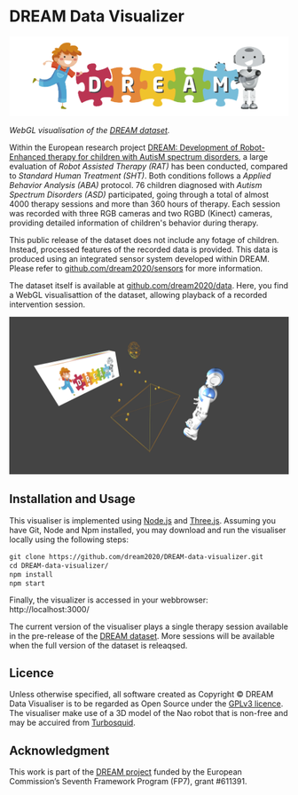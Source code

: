 # DREAM Data Visualizer

![DREAM Logo](public/images/dream.png)

_WebGL visualisation of the [DREAM dataset](https://github.com/dream2020/data)._

Within the European research project [DREAM: Development of Robot-Enhanced therapy for children with AutisM spectrum disorders](http://www.dream2020.eu), a large evaluation of _Robot Assisted Therapy (RAT)_ has been conducted, compared to _Standard Human Treatment (SHT)_. Both conditions follows a _Applied Behavior Analysis (ABA)_ protocol. 76 children diagnosed with _Autism Spectrum Disorders (ASD)_ participated, going through a total of almost 4000 therapy sessions and more than 360 hours of therapy. Each session was recorded with three RGB cameras and two RGBD (Kinect) cameras, providing detailed information of children's behavior during therapy. 

This public release of the dataset does not include any fotage of children. Instead, processed features of the recorded data is provided. This data is produced using an integrated sensor system developed within DREAM. Please refer to [github.com/dream2020/sensors](https://github.com/dream2020/sensors) for more information.  

The dataset itself is available at [github.com/dream2020/data](https://github.com/dream2020/data). Here, you find a WebGL visualisattion of the dataset, allowing playback of a recorded intervention session. 

![Example screenshoot](public/images/0000189.png)

## Installation and Usage

This visualiser is implemented using [Node.js](https://nodejs.org/en/) and [Three.js](https://threejs.org/). Assuming you have Git, Node and Npm installed, you may download and run the visualiser locally using the following steps:

~~~~
git clone https://github.com/dream2020/DREAM-data-visualizer.git
cd DREAM-data-visualizer/
npm install
npm start
~~~~

Finally, the visualizer is accessed in your webbrowser: http://localhost:3000/

The current version of the visualiser plays a single therapy session available in the pre-release of the [DREAM dataset](https://github.com/dream2020/data). More sessions will be available when the full version of the dataset is releaqsed.

## Licence

Unless otherwise specified, all software created as Copyright &copy; DREAM Data Visualiser is to be regarded as Open Source under the [GPLv3 licence](https://www.gnu.org/licenses/gpl.txt). The visualiser make use of a 3D model of the Nao robot that is non-free and may be accuired from [Turbosquid](https://www.turbosquid.com/3d-model/nao-robot).

## Acknowledgment

This work is part of the [DREAM project](http://www.dream2020.eu) funded by the European Commission’s Seventh Framework Program (FP7), grant #611391.
